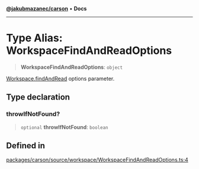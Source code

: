 [**@jakubmazanec/carson**](../README.md) • **Docs**

---

# Type Alias: WorkspaceFindAndReadOptions

> **WorkspaceFindAndReadOptions**: `object`

[Workspace.findAndRead](../classes/Workspace.md#findandread) options parameter.

## Type declaration

### throwIfNotFound?

> `optional` **throwIfNotFound**: `boolean`

## Defined in

[packages/carson/source/workspace/WorkspaceFindAndReadOptions.ts:4](https://github.com/jakubmazanec/tools/blob/29163046acd1da0224b08fd05ca40f385e9ab4e5/packages/carson/source/workspace/WorkspaceFindAndReadOptions.ts#L4)
